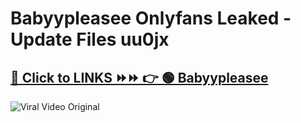 
 # Babyypleasee Onlyfans Leaked - Update Files uu0jx

## <h2><a href="https://clipsfans.com/Babyypleasee&ref=git">🔗 Click to LINKS ⏩⏩ 👉 🟢 Babyypleasee </a></h2>

<a href="https://clipsfans.com/Babyypleasee&ref=git" rel="nofollow" data-target="animated-image.originalLink"><img src="https://i.ibb.co.com/xMMVF88/686577567.gif" alt="Viral Video Original" style="max-width: 100%; display: inline-block;" data-target="animated-image.originalImage"></a>

